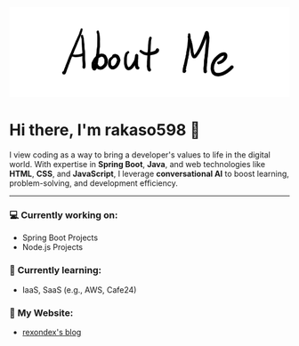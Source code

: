 ![AboutMe](images/AboutMe.png)

# Hi there, I'm rakaso598 👋

I view coding as a way to bring a developer's values to life in the digital world. With expertise in **Spring Boot**, **Java**, and web technologies like **HTML**, **CSS**, and **JavaScript**, I leverage **conversational AI** to boost learning, problem-solving, and development efficiency.

---

### 💻 **Currently working on:**
- Spring Boot Projects
- Node.js Projects

### 🌱 **Currently learning:**
- IaaS, SaaS (e.g., AWS, Cafe24)

### 📝 **My Website:**
- [rexondex's blog](https://rexondex.tistory.com)
